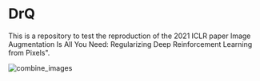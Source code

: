# DrQ
This is a repository to test the reproduction of the 2021 ICLR paper Image Augmentation Is All You Need: Regularizing Deep Reinforcement Learning from Pixels".



![combine_images](https://user-images.githubusercontent.com/41129056/236246866-f104a3ff-ced4-479d-8dbc-f28c7666f655.jpg)
